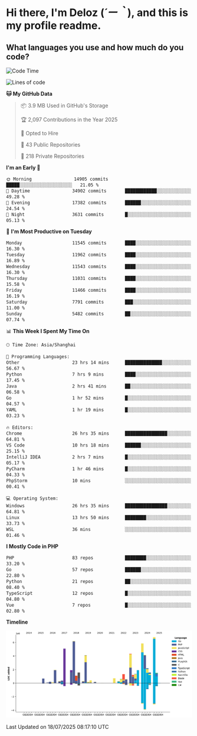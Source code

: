 # **Hi there, I'm Deloz (*´ー｀*), and this is my profile readme.**

## **What languages you use and how much do you code?**

<!--START_SECTION:waka-->
![Code Time](http://img.shields.io/badge/Code%20Time-6%2C913%20hrs%2011%20mins-blue)

![Lines of code](https://img.shields.io/badge/From%20Hello%20World%20I%27ve%20Written-58.6%20million%20lines%20of%20code-blue)

**🐱 My GitHub Data** 

> 📦 3.9 MB Used in GitHub's Storage 
 > 
> 🏆 2,097 Contributions in the Year 2025
 > 
> 💼 Opted to Hire
 > 
> 📜 43 Public Repositories 
 > 
> 🔑 218 Private Repositories 
 > 
**I'm an Early 🐤** 

```text
🌞 Morning                14905 commits       █████░░░░░░░░░░░░░░░░░░░░   21.05 % 
🌆 Daytime                34902 commits       ████████████░░░░░░░░░░░░░   49.28 % 
🌃 Evening                17382 commits       ██████░░░░░░░░░░░░░░░░░░░   24.54 % 
🌙 Night                  3631 commits        █░░░░░░░░░░░░░░░░░░░░░░░░   05.13 % 
```
📅 **I'm Most Productive on Tuesday** 

```text
Monday                   11545 commits       ████░░░░░░░░░░░░░░░░░░░░░   16.30 % 
Tuesday                  11962 commits       ████░░░░░░░░░░░░░░░░░░░░░   16.89 % 
Wednesday                11543 commits       ████░░░░░░░░░░░░░░░░░░░░░   16.30 % 
Thursday                 11031 commits       ████░░░░░░░░░░░░░░░░░░░░░   15.58 % 
Friday                   11466 commits       ████░░░░░░░░░░░░░░░░░░░░░   16.19 % 
Saturday                 7791 commits        ███░░░░░░░░░░░░░░░░░░░░░░   11.00 % 
Sunday                   5482 commits        ██░░░░░░░░░░░░░░░░░░░░░░░   07.74 % 
```


📊 **This Week I Spent My Time On** 

```text
🕑︎ Time Zone: Asia/Shanghai

💬 Programming Languages: 
Other                    23 hrs 14 mins      ██████████████░░░░░░░░░░░   56.67 % 
Python                   7 hrs 9 mins        ████░░░░░░░░░░░░░░░░░░░░░   17.45 % 
Java                     2 hrs 41 mins       ██░░░░░░░░░░░░░░░░░░░░░░░   06.58 % 
Go                       1 hr 52 mins        █░░░░░░░░░░░░░░░░░░░░░░░░   04.57 % 
YAML                     1 hr 19 mins        █░░░░░░░░░░░░░░░░░░░░░░░░   03.23 % 

🔥 Editors: 
Chrome                   26 hrs 35 mins      ████████████████░░░░░░░░░   64.81 % 
VS Code                  10 hrs 18 mins      ██████░░░░░░░░░░░░░░░░░░░   25.15 % 
IntelliJ IDEA            2 hrs 7 mins        █░░░░░░░░░░░░░░░░░░░░░░░░   05.17 % 
PyCharm                  1 hr 46 mins        █░░░░░░░░░░░░░░░░░░░░░░░░   04.33 % 
PhpStorm                 10 mins             ░░░░░░░░░░░░░░░░░░░░░░░░░   00.41 % 

💻 Operating System: 
Windows                  26 hrs 35 mins      ████████████████░░░░░░░░░   64.81 % 
Linux                    13 hrs 50 mins      ████████░░░░░░░░░░░░░░░░░   33.73 % 
WSL                      36 mins             ░░░░░░░░░░░░░░░░░░░░░░░░░   01.46 % 
```

**I Mostly Code in PHP** 

```text
PHP                      83 repos            ████████░░░░░░░░░░░░░░░░░   33.20 % 
Go                       57 repos            ██████░░░░░░░░░░░░░░░░░░░   22.80 % 
Python                   21 repos            ██░░░░░░░░░░░░░░░░░░░░░░░   08.40 % 
TypeScript               12 repos            █░░░░░░░░░░░░░░░░░░░░░░░░   04.80 % 
Vue                      7 repos             █░░░░░░░░░░░░░░░░░░░░░░░░   02.80 % 
```



**Timeline**

![Lines of Code chart](https://raw.githubusercontent.com/deloz/deloz/main/assets/bar_graph.png)


 Last Updated on 18/07/2025 08:17:10 UTC
<!--END_SECTION:waka-->
